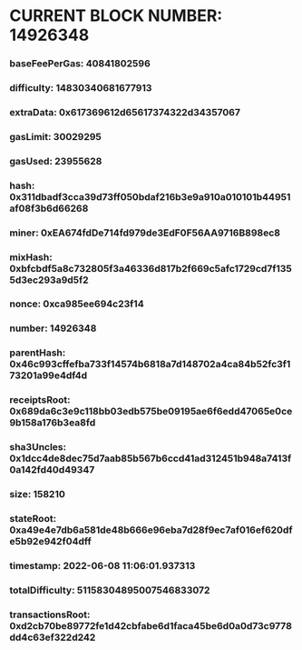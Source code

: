 # CURRENT BLOCK NUMBER: 14926348

### baseFeePerGas: 40841802596
### difficulty: 14830340681677913
### extraData: 0x617369612d65617374322d34357067
### gasLimit: 30029295
### gasUsed: 23955628
### hash: 0x311dbadf3cca39d73ff050bdaf216b3e9a910a010101b44951af08f3b6d66268
### miner: 0xEA674fdDe714fd979de3EdF0F56AA9716B898ec8
### mixHash: 0xbfcbdf5a8c732805f3a46336d817b2f669c5afc1729cd7f1355d3ec293a9d5f2
### nonce: 0xca985ee694c23f14
### number: 14926348
### parentHash: 0x46c993cffefba733f14574b6818a7d148702a4ca84b52fc3f173201a99e4df4d
### receiptsRoot: 0x689da6c3e9c118bb03edb575be09195ae6f6edd47065e0ce9b158a176b3ea8fd
### sha3Uncles: 0x1dcc4de8dec75d7aab85b567b6ccd41ad312451b948a7413f0a142fd40d49347
### size: 158210
### stateRoot: 0xa49e4e7db6a581de48b666e96eba7d28f9ec7af016ef620dfe5b92e942f04dff
### timestamp: 2022-06-08 11:06:01.937313
### totalDifficulty: 51158304895007546833072
### transactionsRoot: 0xd2cb70be89772fe1d42cbfabe6d1faca45be6d0a0d73c9778dd4c63ef322d242
